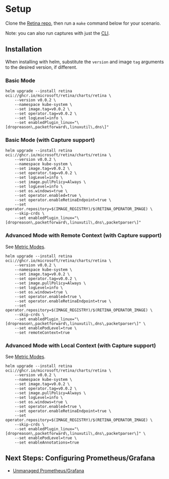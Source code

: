 # Setup

Clone the [Retina repo](https://github.com/microsoft/retina), then run a `make` command below for your scenario.

Note: you can also run captures with just the [CLI](./cli.md).

## Installation

When installing with helm, substitute the `version` and image `tag` arguments to the desired version, if different.

### Basic Mode

```shell
helm upgrade --install retina oci://ghcr.io/microsoft/retina/charts/retina \
    --version v0.0.2 \
    --namespace kube-system \
    --set image.tag=v0.0.2 \
    --set operator.tag=v0.0.2 \
    --set logLevel=info \
    --set enabledPlugin_linux="\[dropreason\,packetforward\,linuxutil\,dns\]"
```

### Basic Mode (with Capture support)

```shell
helm upgrade --install retina oci://ghcr.io/microsoft/retina/charts/retina \
    --version v0.0.2 \
    --namespace kube-system \
    --set image.tag=v0.0.2 \
    --set operator.tag=v0.0.2 \
    --set logLevel=info \
    --set image.pullPolicy=Always \
    --set logLevel=info \
    --set os.windows=true \
    --set operator.enabled=true \
    --set operator.enableRetinaEndpoint=true \
    --set operator.repository=$(IMAGE_REGISTRY)/$(RETINA_OPERATOR_IMAGE) \
    --skip-crds \
    --set enabledPlugin_linux="\[dropreason\,packetforward\,linuxutil\,dns\,packetparser\]"
```

### Advanced Mode with Remote Context (with Capture support)

See [Metric Modes](../metrics/modes.md).

```shell
helm upgrade --install retina oci://ghcr.io/microsoft/retina/charts/retina \
    --version v0.0.2 \
    --namespace kube-system \
    --set image.tag=v0.0.2 \
    --set operator.tag=v0.0.2 \
    --set image.pullPolicy=Always \
    --set logLevel=info \
    --set os.windows=true \
    --set operator.enabled=true \
    --set operator.enableRetinaEndpoint=true \
    --set operator.repository=$(IMAGE_REGISTRY)/$(RETINA_OPERATOR_IMAGE) \
    --skip-crds \
    --set enabledPlugin_linux="\[dropreason\,packetforward\,linuxutil\,dns\,packetparser\]" \
    --set enablePodLevel=true \
    --set remoteContext=true
```

### Advanced Mode with Local Context (with Capture support)

See [Metric Modes](../metrics/modes.md).

```shell
helm upgrade --install retina oci://ghcr.io/microsoft/retina/charts/retina \
    --version v0.0.2 \
    --namespace kube-system \
    --set image.tag=v0.0.2 \
    --set operator.tag=v0.0.2 \
    --set image.pullPolicy=Always \
    --set logLevel=info \
    --set os.windows=true \
    --set operator.enabled=true \
    --set operator.enableRetinaEndpoint=true \
    --set operator.repository=$(IMAGE_REGISTRY)/$(RETINA_OPERATOR_IMAGE) \
    --skip-crds \
    --set enabledPlugin_linux="\[dropreason\,packetforward\,linuxutil\,dns\,packetparser\]" \
    --set enablePodLevel=true \
    --set enableAnnotations=true
```

## Next Steps: Configuring Prometheus/Grafana

- [Unmanaged Prometheus/Grafana](./prometheus-unmanaged.md)
